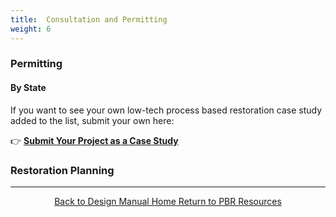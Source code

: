 ```yaml
---
title:  Consultation and Permitting
weight: 6
---
```


### Permitting

#### By State




If you want to see your own low-tech process based restoration case study added to the list, submit your own here:

👉 [**Submit Your Project as a Case Study**](https://goo.gl/forms/Ol0FQsz9W4QoU4ME3)





### Restoration Planning





------
<div align="center">
	<a class="hollow button" href="/"><i class="fa fa-arrow-circle-left" aria-hidden="true"></i>  Back to Design Manual Home <i class="fa fa-book" aria-hidden="true"></i></a>
	<a class="hollow button" href="/resources/"><i class="fa fa-arrow-circle-up" aria-hidden="true"></i>  Return to PBR Resources <i class="fa fa-thumbs-up" aria-hidden="true"></i></a>

</div>